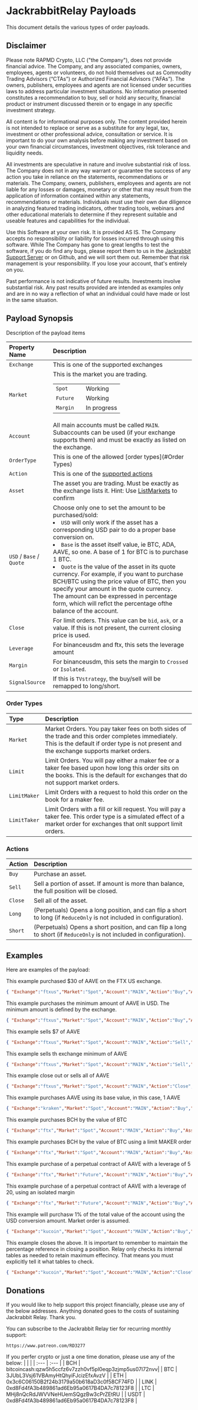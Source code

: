 # JackrabbitRelay Payloads

This document details the various types of order payloads.

## Disclaimer

Please note RAPMD Crypto, LLC ("the Company"), does not provide financial
advice. The Company, and any associated companies, owners, employees,
agents or volunteers, do not hold  themselves out as Commodity Trading
Advisors (“CTAs”) or Authorized Financial Advisors  (“AFAs”). The owners,
publishers, employees and agents are not licensed under securities laws 
to address particular investment situations. No information presented
constitutes a  recommendation to buy, sell or hold any security,
financial product or instrument discussed  therein or to engage in any
specific investment strategy.

All content is for informational purposes only. The content provided
herein is not intended to replace or serve as a substitute for any
legal, tax, investment or other professional advice,  consultation or
service. It is important to do your own analysis before making any
investment  based on your own financial circumstances, investment
objectives, risk tolerance and liquidity needs.

All investments are speculative in nature and involve substantial risk of
loss. The Company does not in any way warrant or guarantee the success of
any action you take in reliance on the  statements, recommendations or
materials. The Company, owners, publishers, employees and  agents are not
liable for any losses or damages, monetary or other that may result from
the  application of information contained within any statements,
recommendations or materials.  Individuals must use their own due
diligence in analyzing featured trading indicators, other trading  tools,
webinars and other educational materials to determine if they represent
suitable and  useable features and capabilities for the individual.

Use this Software at your own risk. It is provided AS IS. The Company
accepts no responsibility or liability for losses incurred through using
this software. While The Company has gone to great lengths to test the
software, if you do find any bugs, please report them to us in the
[Jackrabbit Support Server](https://discord.gg/g93TpbV) or on Github, and
we will sort them out. Remember that risk management is your
responsibility. If you lose your account, that's entirely on you.

Past performance is not indicative of future results. Investments involve
substantial risk. Any past  results provided are intended as examples
only and are in no way a reflection of what an individual  could have
made or lost in the same situation.

## Payload Synopsis

Description of the payload items

| Property Name | Description |
| :--- | :--- |
| `Exchange` | This is one of the supported exchanges |
| `Market` | This is the market you are trading. <table><tr><td>`Spot`<td><td>Working</td></tr><tr><td>`Future`<td><td>Working</td></tr><tr><td>`Margin`<td><td>In progress</td></tr></table> |
| `Account` | All main accounts must be called `MAIN`. Subaccounts can be used (if your exchange supports them) and must be exactly as listed on the exchange. |
| `OrderType` | This is one of the allowed [order types](#Order Types) |
| `Action` | This is one of the [supported actions](#actions) |
| `Asset` | The asset you are trading.  Must be exactly as the exchange lists it. Hint: Use [ListMarkets](Extras/README.md#listmarkets) to confirm |
| `USD` / `Base` / `Quote` | Choose only one to set the amount to be purchased/sold: <li>`USD` will only work if the asset has a corresponding USD pair to do a proper base conversion on.</li> <li> `Base` is the asset itself value, ie BTC, ADA, AAVE, so one. A base of 1 for BTC is to purchase 1 BTC.</li> <li>`Quote` is the value of the asset in its quote currency. For example, if you want to purchase BCH/BTC using the price value of BTC, then you specify your amount in the quote currency.</li> The amount can be expressed in percentage form, which will reflct the percentage ofthe balance of the account. |
| `Close` | For limit orders. This value can be `bid`, `ask`, or a value. If this is not present, the current closing price is used. |
| `Leverage` | For binanceusdm and ftx, this sets the leverage amount |
| `Margin` | For binanceusdm, this sets the margin to `Crossed` or `Isolated`. |
| `SignalSource` | If this is `TVstrategy`, the buy/sell will be remapped to long/short. |

### Order Types

| Type | Description |
| :--- | :--- |
| `Market` | Market Orders. You pay taker fees on both sides of the trade and this order completes immediately. This is the default if order type is not present and the exchange supports market orders. |
| `Limit` | Limit Orders. You will pay either a maker fee or a taker fee based upon how long this order sits on the books. This is the default for exchanges that do not support market orders. |
| `LimitMaker` | Limit Orders with a request to hold this order on the book for a maker fee. |
| `LimitTaker` | Limit Orders with a fill or kill request. You will pay a taker fee. This order type is a simulated effect of a market order for exchanges that onlt support limit orders. |

### Actions

| Action | Description |
| :--- | :--- |
| `Buy` | Purchase an asset. |
| `Sell` | Sell a portion of asset. If amount is more than balance, the full position will be closed. |
| `Close` | Sell all of the asset. |
| `Long` | (Perpetuals) Opens a long position, and can flip a short to long (if `ReduceOnly` is not included in configuration). |
| `Short` | (Perpetuals) Opens a short position, and can flip a long to short (if `ReduceOnly` is not included in configuration). |

## Examples

Here are examples of the payload:

This example purchased $30 of AAVE on the FTX US exchange.

```json
{ "Exchange":"ftxus","Market":"Spot","Account":"MAIN","Action":"Buy","Asset":"AAVE/USD","USD":"30" }
```

This example purchases the minimum amount of AAVE in USD. The minimum
amount is defined by the exchange.

```json
{ "Exchange":"ftxus","Market":"Spot","Account":"MAIN","Action":"Buy","Asset":"AAVE/USD" }
```

This example sells $7 of AAVE

```json
{ "Exchange":"ftxus","Market":"Spot","Account":"MAIN","Action":"Sell","Asset":"AAVE/USD","USD":"7" }
```

This example sells th exchange minimum of AAVE

```json
{ "Exchange":"ftxus","Market":"Spot","Account":"MAIN","Action":"Sell","Asset":"AAVE/USD" }
```

This example close out or sells all of AAVE

```json
{ "Exchange":"ftxus","Market":"Spot","Account":"MAIN","Action":"Close","Asset":"AAVE/USD" }
```

This example purchases AAVE using its base value, in this case, 1 AAVE

```json
{ "Exchange":"kraken","Market":"Spot","Account":"MAIN","Action":"Buy","Asset":"AAVE/USD","Base":"1" }
```

This example purchases BCH by the value of BTC

```json
{ "Exchange":"ftx","Market":"Spot","Account":"MAIN","Action":"Buy","Asset":"BCH/BTC","Quote":"1" }
```

This example purchases BCH by the value of BTC using a limit MAKER order

```json
{ "Exchange":"ftx","Market":"Spot","Account":"MAIN","Action":"Buy","Asset":"BCH/BTC","Quote":"1","OrderType":"LimitMaker","Close":"ASK" }
```

This example purchase of a perpetual contract of AAVE with a leverage of 5

```json
{ "Exchange":"ftx","Market":"Future","Account":"MAIN","Action":"Buy","Asset":"AAVE/USD:USD","Base":"1","Leverage":"5" }
```

This example purchase of a perpetual contract of AAVE with a leverage of 20, using an isolated margin

```json
{ "Exchange":"ftx","Market":"Future","Account":"MAIN","Action":"Buy","Asset":"AAVE/USD:USD","Base":"1","Leverage":"20","Margin":"Isolated" }
```

This example will purchasw 1% of the total value of the account using the
USD conversion amount. Market order is assumed.

```json
{ "Exchange":"kucoin","Market":"Spot","Account":"MAIN","Action":"Buy","Asset":"ADA/USDT","USD":"1%" }
```

This example closes the above. It is important to remember to maintain
the percentage reference in closing a position. Relay only checks its
internal tables as needed to retain maximum effecincy. That means you
must explicitly tell it what tables to check.

```json
{ "Exchange":"kucoin","Market":"Spot","Account":"MAIN","Action":"Close","Asset":"ADA/USDT","USD":"1%" }
```

## Donations

If you would like to help support this project financially, please use
any of the below addresses. Anything donated goes to the costs of
sustaining Jackrabbit Relay. Thank you.

You can subscribe to the Jackrabbit Relay tier for recurring monthly
support:

    https://www.patreon.com/RD3277

If you perfer crypto or just a one time donation, please use any of the
below:
| | |
| :--- | :--- |
| BCH | bitcoincash:qzw5h5ccfz6v7zzh0vf5pl0eqp3zjmp5us07l72nvv|
| BTC | 3JUbL3Vsj61VBAmyHtQhyiFJcizEfxAvzV |
| ETH | 0x3c6C06150B2f24b3179a50b618aD3c0f58CF74FD |
| LINK | 0xd8Fd4fA3b489861ad6Eb95a0617B4DA7c78123F8 |
| LTC | MHj8nQcRdJWVVNeHUemSQgzBw3cPrZEtRU |
| USDT | 0xd8Fd4fA3b489861ad6Eb95a0617B4DA7c78123F8 |